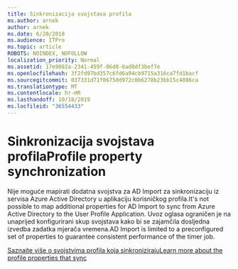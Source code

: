 ```yaml
---
title: Sinkronizacija svojstava profila
ms.author: arnek
author: arnek
ms.date: 6/20/2018
ms.audience: ITPro
ms.topic: article
ROBOTS: NOINDEX, NOFOLLOW
localization_priority: Normal
ms.assetid: 17e9882a-2341-459f-86d8-6ad8df3bef7e
ms.openlocfilehash: 3f2fd97bd357c6fd6a94cb9715a316ca7fd1bacf
ms.sourcegitcommit: 037331d71f06750d972c0b6278b23bb15c4806ca
ms.translationtype: MT
ms.contentlocale: hr-HR
ms.lasthandoff: 10/18/2019
ms.locfileid: "36554433"
---
```

# <a name="profile-property-synchronization"></a><span data-ttu-id="428d2-102">Sinkronizacija svojstava profila</span><span class="sxs-lookup"><span data-stu-id="428d2-102">Profile property synchronization</span></span>

<span data-ttu-id="428d2-103">Nije moguće mapirati dodatna svojstva za AD Import za sinkronizaciju iz servisa Azure Active Directory u aplikaciju korisničkog profila.</span><span class="sxs-lookup"><span data-stu-id="428d2-103">It's not possible to map additional properties for AD Import to sync from Azure Active Directory to the User Profile Application.</span></span> <span data-ttu-id="428d2-104">Uvoz oglasa ograničen je na unaprijed konfigurirani skup svojstava kako bi se zajamčila dosljedna izvedba zadatka mjerača vremena.</span><span class="sxs-lookup"><span data-stu-id="428d2-104">AD Import is limited to a preconfigured set of properties to guarantee consistent performance of the timer job.</span></span>
  
[<span data-ttu-id="428d2-105">Saznajte više o svojstvima profila koja sinkroniziraju</span><span class="sxs-lookup"><span data-stu-id="428d2-105">Learn more about the profile properties that sync</span></span>](https://go.microsoft.com/fwlink/?linkid=875671)
  

